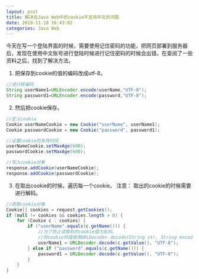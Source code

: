 ```yaml
---
layout: post
title: 解决在Java Web中的cookie不支持中文的问题
date: 2018-11-18 16:43:02
categories: Java Web
---
```

今天在写一个登陆界面的时候，需要使用记住密码的功能，把网页部署到服务器后，发现在使用中文账号进行登陆时候进行记住密码的时候会出错。在查阅了一些资料之后，找到了解决方法。

1. 把保存到cookie的值的编码改成utf-8。
```java
//进行转编码
String userName1=URLEncoder.encode(userName,"UTF-8");
String password1=URLEncoder.encode(password,"UTF-8");
```

<!--more-->

2. 然后把cookie保存。
```java
//定义cookie
Cookie userNameCookie = new Cookie("userName", userName1);
Cookie passwordCookie = new Cookie("password", password1);

//设置cookie的有效时间
userNameCookie.setMaxAge(600);
passwordCookie.setMaxAge(600);

//写入cookie对象
response.addCookie(userNameCookie);
response.addCookie(passwordCookie);
```

3. 在取出cookie的时候，遍历每一个cookie。
   注意： 取出的cookie的时候需要进行解码。
```java
//获取cookie对象
Cookie[] cookies = request.getCookies();
if (null != cookies && cookies.length > 0) {
    for (Cookie c : cookies) {
        if ("userName".equals(c.getName())) {
            //为了防止读取到的cookie值为乱码，
            //将cookie的值使用URLDecoder.decode(String str, String encoding)进行转码
            userName1 = URLDecoder.decode(c.getValue(), "UTF-8");
        } else if ("password".equals(c.getName())) {
            password1 = URLDecoder.decode(c.getValue(), "UTF-8");
        }
    }
}
```